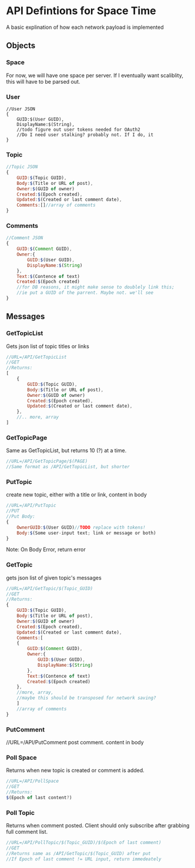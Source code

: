 API Defintions for Space Time
=============================

A basic explination of how each network payload is implemented

Objects
-------

### Space

For now, we will have one space per server. If I eventually want 
scaliblity, this will have to be parsed out.

### User

```
//User JSON 
{
	GUID:$(User GUID),
	DisplayName:$(String),
	//todo figure out user tokens needed for OAuth2
	//Do I need user stalking? probably not. If I do, it 
}
```

### Topic

```javascript
//Topic JSON
{
	GUID:$(Topic GUID),
	Body:$(Title or URL of post),
	Owner:$(GUID of owner)
	Created:$(Epoch created),
	Updated:$(Created or last comment date),
	Comments:[]//array of comments 
}
```

### Comments

```javascript
//Comment JSON
{
	GUID:$(Comment GUID),
	Owner:{ 
		GUID:$(User GUID),
		DisplayName:$(String)
	},
	Text:$(Contence of text)
	Created:$(Epoch created)
	//for DB reasons, it might make sense to doublely link this; 
	//ie put a GUID of the parrent. Maybe not. we'll see 
}
```

Messages
--------
### GetTopicList

Gets json list of topic titles or links


```javascript
//URL=/API/GetTopicList
//GET
//Returns:
[
	{
		GUID:$(Topic GUID),
		Body:$(Title or URL of post),
		Owner:$(GUID of owner)
		Created:$(Epoch created),
		Updated:$(Created or last comment date),
	},
	//.. more, array
]
```
### GetTopicPage

Same as GetTopicList, but returns 10 (?) at a time.

```javascript
//URL=/API/GetTopicPage/$(PAGE)
//Same format as /API/GetTopicList, but shorter 
```

### PutTopic

create new topic, either with a title or link, content in body

```javascript
//URL=/API/PutTopic
//PUT
//Put Body:
{
	OwnerGUID:$(User GUID)//TODO replace with tokens!
	Body:$(Some user-input text; link or message or both)
}
```

Note: On Body Error, return error

### GetTopic

gets json list of given topic's messages

```javascript
//URL=/API/GetTopic/$(Topic_GUID)
//GET
//Returns:
{
	GUID:$(Topic GUID),
	Body:$(Title or URL of post),
	Owner:$(GUID of owner)
	Created:$(Epoch created),
	Updated:$(Created or last comment date),
	Comments:[
	{
		GUID:$(Comment GUID),
		Owner:{ 
			GUID:$(User GUID),
			DisplayName:$(String)
		},
		Text:$(Contence of text)
		Created:$(Epoch created)
	},
	//more, array, 
	//maybe this should be transposed for network saving?
	]
	//array of comments 
}
```

### PutComment

//URL=/API/PutComment
post comment. content in body

### Poll Space

Returns when new topic is created or comment is added.

```javascript
//URL=/API/PollSpace
//GET
//Returns:
$(Epoch of last content?)
```

### Poll Topic

Returns when comment posted. Client should only subscribe after grabbing
full comment list.

```javascript
//URL=/API/PollTopic/$(Topic_GUID)/$(Epoch of last comment)
//GET
//Returns same as /API/GetTopic/$(Topic_GUID) after put
//If Epoch of last comment != URL input, return immedeately
```
